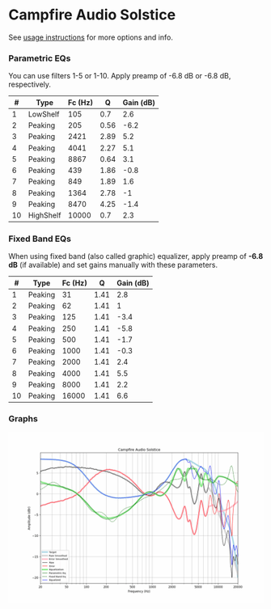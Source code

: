 # Campfire Audio Solstice
See [usage instructions](https://github.com/jaakkopasanen/AutoEq#usage) for more options and info.

### Parametric EQs
You can use filters 1-5 or 1-10. Apply preamp of -6.8 dB or -6.8 dB, respectively.

|   # | Type      |   Fc (Hz) |    Q |   Gain (dB) |
|-----|-----------|-----------|------|-------------|
|   1 | LowShelf  |       105 | 0.7  |         2.6 |
|   2 | Peaking   |       205 | 0.56 |        -6.2 |
|   3 | Peaking   |      2421 | 2.89 |         5.2 |
|   4 | Peaking   |      4041 | 2.27 |         5.1 |
|   5 | Peaking   |      8867 | 0.64 |         3.1 |
|   6 | Peaking   |       439 | 1.86 |        -0.8 |
|   7 | Peaking   |       849 | 1.89 |         1.6 |
|   8 | Peaking   |      1364 | 2.78 |        -1   |
|   9 | Peaking   |      8470 | 4.25 |        -1.4 |
|  10 | HighShelf |     10000 | 0.7  |         2.3 |

### Fixed Band EQs
When using fixed band (also called graphic) equalizer, apply preamp of **-6.8 dB** (if available) and set gains manually with these parameters.

|   # | Type    |   Fc (Hz) |    Q |   Gain (dB) |
|-----|---------|-----------|------|-------------|
|   1 | Peaking |        31 | 1.41 |         2.8 |
|   2 | Peaking |        62 | 1.41 |         1   |
|   3 | Peaking |       125 | 1.41 |        -3.4 |
|   4 | Peaking |       250 | 1.41 |        -5.8 |
|   5 | Peaking |       500 | 1.41 |        -1.7 |
|   6 | Peaking |      1000 | 1.41 |        -0.3 |
|   7 | Peaking |      2000 | 1.41 |         2.4 |
|   8 | Peaking |      4000 | 1.41 |         5.5 |
|   9 | Peaking |      8000 | 1.41 |         2.2 |
|  10 | Peaking |     16000 | 1.41 |         6.6 |

### Graphs
![](./Campfire%20Audio%20Solstice.png)
